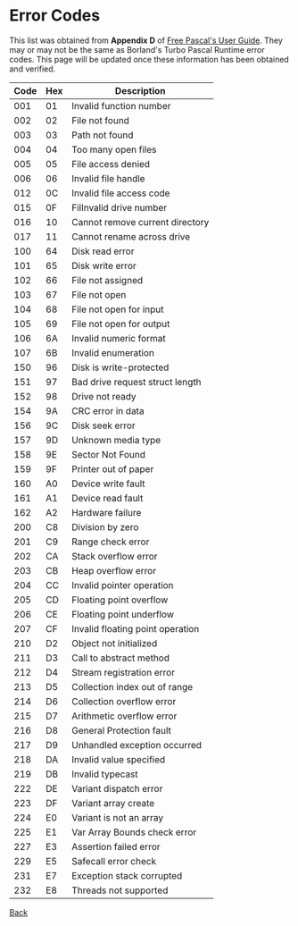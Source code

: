 # Error Codes

This list was obtained from **Appendix D** of [Free Pascal's User Guide](https://www.freepascal.org/docs-html/current/user/userap4.html#x191-198000D). They may or may not be the same as Borland's Turbo Pascal Runtime error codes. This page will be updated once these information has been obtained and verified.

|Code|Hex|Description                     |
|----|---|--------------------------------|
| 001| 01|Invalid function number         |
| 002| 02|File not found                  |
| 003| 03|Path not found                  |
| 004| 04|Too many open files             |
| 005| 05|File access denied              |
| 006| 06|Invalid file handle             |
| 012| 0C|Invalid file access code        |
| 015| 0F|FilInvalid drive number         |
| 016| 10|Cannot remove current directory |
| 017| 11|Cannot rename across drive      |
| 100| 64|Disk read error                 |
| 101| 65|Disk write error                |
| 102| 66|File not assigned               |
| 103| 67|File not open                   |
| 104| 68|File not open for input         |
| 105| 69|File not open for output        |
| 106| 6A|Invalid numeric format          |
| 107| 6B|Invalid enumeration             |
| 150| 96|Disk is write-protected         |
| 151| 97|Bad drive request struct length |
| 152| 98|Drive not ready                 |
| 154| 9A|CRC error in data               |
| 156| 9C|Disk seek error                 |
| 157| 9D|Unknown media type              |
| 158| 9E|Sector Not Found                |
| 159| 9F|Printer out of paper            |
| 160| A0|Device write fault              |
| 161| A1|Device read fault               |
| 162| A2|Hardware failure                |
| 200| C8|Division by zero                |
| 201| C9|Range check error               |
| 202| CA|Stack overflow error            |
| 203| CB|Heap overflow error             |
| 204| CC|Invalid pointer operation       |
| 205| CD|Floating point overflow         |
| 206| CE|Floating point underflow        |
| 207| CF|Invalid floating point operation|
| 210| D2|Object not initialized          |
| 211| D3|Call to abstract method         |
| 212| D4|Stream registration error       |
| 213| D5|Collection index out of range   |
| 214| D6|Collection overflow error       |
| 215| D7|Arithmetic overflow error       |
| 216| D8|General Protection fault        |
| 217| D9|Unhandled exception occurred    |
| 218| DA|Invalid value specified         |
| 219| DB|Invalid typecast                |
| 222| DE|Variant dispatch error          |
| 223| DF|Variant array create            |
| 224| E0|Variant is not an array         |
| 225| E1|Var Array Bounds check error    |
| 227| E3|Assertion failed error          |
| 229| E5|Safecall error check            |
| 231| E7|Exception stack corrupted       |
| 232| E8|Threads not supported           |

[Back](README.md)
